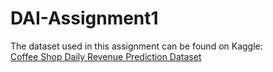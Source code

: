 # DAI-Assignment1
The dataset used in this assignment can be found on Kaggle:  
[Coffee Shop Daily Revenue Prediction Dataset](https://www.kaggle.com/datasets/himelsarder/coffee-shop-daily-revenue-prediction-dataset)
